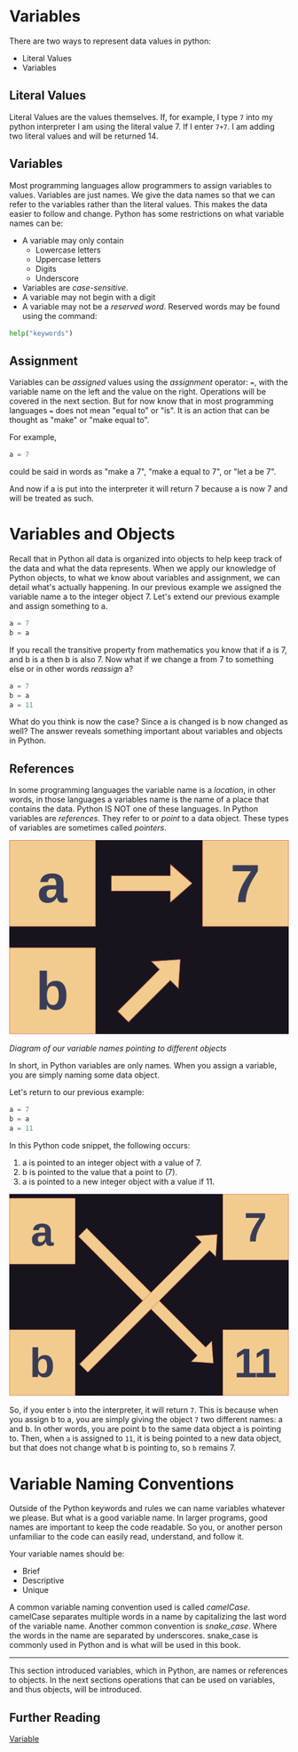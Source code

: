 # Variables

There are two ways to represent data values in python:
* Literal Values
* Variables

## Literal Values
Literal Values are the values themselves. If, for example, I type `7` into my python interpreter I am using the literal value 7. If I enter `7+7`. I am adding two literal values and will be returned 14.

## Variables
Most programming languages allow programmers to assign variables to values. Variables are just names. We give the data names so that we can refer to the variables rather than the literal values. This makes the data easier to follow and change. Python has some restrictions on what variable names can be:

* A variable may only contain
	* Lowercase letters
	* Uppercase letters
	* Digits
	* Underscore
* Variables are *case-sensitive*.
* A variable may not begin with a digit
* A variable may not be a *reserved word*.
Reserved words may be found using the command:
```Python
help("keywords")
```

## Assignment
Variables can be *assigned* values using the *assignment* operator: `=`, with the variable name on the left and the value on the right. Operations will be covered in the next section. But for now know that in most programming languages `=` does not mean "equal to" or "is". It is an action that can be thought as "make" or "make equal to".

For example, 
```Python
a = 7
```
could be said in words as "make a 7", "make a equal to 7", or "let a be 7".

And now if a is put into the interpreter it will return 7 because a is now 7 and will be treated as such. 

# Variables and Objects
Recall that in Python all data is organized into objects to help keep track of the data and what the data represents. When we apply our knowledge of Python objects, to what we know about variables and assignment, we can detail what's actually happening. In our previous example we assigned the variable name a to the integer object 7.  Let's extend our previous example and assign something to a.

```Python
a = 7
b = a
``` 
If you recall the transitive property from mathematics you know that if a is 7, and b is a then b is also 7. Now what if we change a from 7 to something else or in other words *reassign* a? 

```Python
a = 7
b = a
a = 11
``` 
What do you think is now the case? Since a is changed is b now changed as well? The answer reveals something important about variables and objects in Python.

## References 
In some programming languages the variable name is a *location*, in other words, in those languages a variables name is the name of a place that contains the data. Python IS NOT one of these languages. In Python variables are *references*. They refer to or *point* to a data object. These types of variables are sometimes called *pointers*. 


![var1](./imgs/var1.drawio.png)

*Diagram of our variable names pointing to different objects*

In short, in Python variables are only names. When you assign a variable, you are simply naming some data object. 

Let's return to our previous example:
```Python
a = 7
b = a
a = 11
``` 
In this Python code snippet, the following occurs:

1. a is pointed to an integer object with a value of 7.
2. b is pointed to the value that a point to (7).
3. a is pointed to a new integer object with a value if 11.

![var2](./imgs/var2.drawio.png)

So, if you enter `b` into the interpreter, it will return `7`. This is because when you assign b to a, you are simply giving the object `7` two different names: a and b. In other words, you are point b to the same data object a is pointing to. Then, when `a` is assigned to `11`, it is being pointed to a new data object, but that does not change what b is pointing to, so `b` remains 7.

# Variable Naming Conventions

Outside of the Python keywords and rules we can name variables whatever we please. But what is a good variable name. In larger programs, good names are important to keep the code readable. So you, or another person unfamiliar to the code can easily read, understand, and follow it. 

Your variable names should be:

- Brief
- Descriptive
- Unique

A common variable naming convention used is called *camelCase*. camelCase separates multiple words in a name by capitalizing the last word of the variable name. Another common convention is *snake_case*. Where the words in the name are separated by underscores. snake_case is commonly used in Python and is what will be used in this book.

---

This section introduced variables, which in Python, are names or references to objects. In the next sections operations that can be used on variables, and thus objects, will be introduced.

## Further Reading
[Variable](https://en.wikipedia.org/wiki/Variable_(computer_science))


